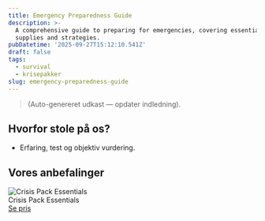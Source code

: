 ```yaml
---
title: Emergency Preparedness Guide
description: >-
  A comprehensive guide to preparing for emergencies, covering essential
  supplies and strategies.
pubDatetime: '2025-09-27T15:12:10.541Z'
draft: false
tags:
  - survival
  - krisepakker
slug: emergency-preparedness-guide
---
```

> (Auto-genereret udkast — opdater indledning).

## Hvorfor stole på os?
- Erfaring, test og objektiv vurdering.

## Vores anbefalinger


<!-- Auto: Affiliate-kort fra Products/SKUs -->

<div class="aff-card"><img src="abstract_15.png (https://v5.airtableusercontent.com/v3/u/45/45/1758996000000/VLPRarsFBP5xApd3brMjfQ/7FUv3DIu4jVSiDOwdjLTn-ySpm6A8A8antR3nGhNHMEOQ5TinsqoIQwPgvsZ9TCWgfxw1TARfNfpPEpMr7E1PQC8AfgkrJHjpWHjqtdGbD2tc3Q0_i-wSg4DSbCoMgXcq4TdzFboGJKdWyWBbOGE2jiq40WauYt-ICoydfA7PVI/MfNKTwYQ7wjOhgduup6H4n3ls3zUmlWrSTd-LM4CtA8)" alt="Crisis Pack Essentials" class="aff-card__img" /><div class="aff-card__meta"><div class="aff-card__title">Crisis Pack Essentials</div><a class="aff-btn" href="https://affiliate.homeessentialsee62.com/deal789?utm_source=klartilalt&utm_medium=affiliate&subid=emergency-preparedness-guide-2025-09-27" rel="sponsored nofollow noopener" target="_blank">Se pris</a></div></div>

